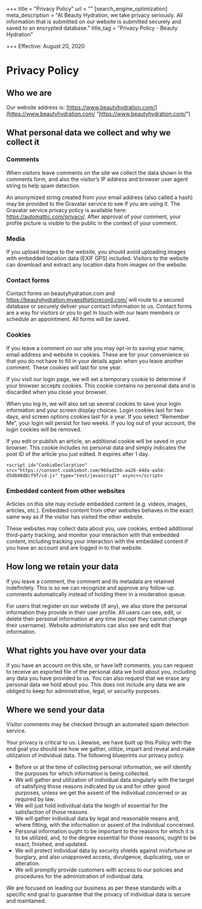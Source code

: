 +++
title = "Privacy Policy"
url = ""
[search_engine_optimization]
meta_description = "At Beauty Hydration, we take privacy seriously. All information that is submitted on our website is submitted securely and saved to an encrypted database."
title_tag = "Privacy Policy - Beauty Hydration"

+++
Effective: August 20, 2020

# Privacy Policy

## Who we are

Our website address is: [https://www.beautyhydration.com/](https://www.beautyhydration.com/ "https://www.beautyhydration.com/")

## What personal data we collect and why we collect it

### Comments

When visitors leave comments on the site we collect the data shown in the comments form, and also the visitor’s IP address and browser user agent string to help spam detection.

An anonymized string created from your email address (also called a hash) may be provided to the Gravatar service to see if you are using it. The Gravatar service privacy policy is available here: https://automattic.com/privacy/. After approval of your comment, your profile picture is visible to the public in the context of your comment.

### Media

If you upload images to the website, you should avoid uploading images with embedded location data (EXIF GPS) included. Visitors to the website can download and extract any location data from images on the website.

### Contact forms

Contact forms on beautyhydration.com and https://beautyhydration.myaestheticrecord.com/ will route to a secured database or securely deliver your contact information to us. Contact forms are a way for visitors or you to get in touch with our team members or schedule an appointment. All forms will be saved.

### Cookies

If you leave a comment on our site you may opt-in to saving your name, email address and website in cookies. These are for your convenience so that you do not have to fill in your details again when you leave another comment. These cookies will last for one year.

If you visit our login page, we will set a temporary cookie to determine if your browser accepts cookies. This cookie contains no personal data and is discarded when you close your browser.

When you log in, we will also set up several cookies to save your login information and your screen display choices. Login cookies last for two days, and screen options cookies last for a year. If you select “Remember Me”, your login will persist for two weeks. If you log out of your account, the login cookies will be removed.

If you edit or publish an article, an additional cookie will be saved in your browser. This cookie includes no personal data and simply indicates the post ID of the article you just edited. It expires after 1 day.

    <script id="CookieDeclaration" src="https://consent.cookiebot.com/96dad2bb-aa26-44da-aa5d-d5d040d8cf9f/cd.js" type="text/javascript" async></script>


### Embedded content from other websites

Articles on this site may include embedded content (e.g. videos, images, articles, etc.). Embedded content from other websites behaves in the exact same way as if the visitor has visited the other website.

These websites may collect data about you, use cookies, embed additional third-party tracking, and monitor your interaction with that embedded content, including tracking your interaction with the embedded content if you have an account and are logged in to that website.

## How long we retain your data

If you leave a comment, the comment and its metadata are retained indefinitely. This is so we can recognize and approve any follow-up comments automatically instead of holding them in a moderation queue.

For users that register on our website (if any), we also store the personal information they provide in their user profile. All users can see, edit, or delete their personal information at any time (except they cannot change their username). Website administrators can also see and edit that information.

## What rights you have over your data

If you have an account on this site, or have left comments, you can request to receive an exported file of the personal data we hold about you, including any data you have provided to us. You can also request that we erase any personal data we hold about you. This does not include any data we are obliged to keep for administrative, legal, or security purposes.

## Where we send your data

Visitor comments may be checked through an automated spam detection service.

Your privacy is critical to us. Likewise, we have built up this Policy with the end goal you should see how we gather, utilize, impart and reveal and make utilization of individual data. The following blueprints our privacy policy.

* Before or at the time of collecting personal information, we will identify the purposes for which information is being collected.
* We will gather and utilization of individual data singularly with the target of satisfying those reasons indicated by us and for other good purposes, unless we get the assent of the individual concerned or as required by law.
* We will just hold individual data the length of essential for the satisfaction of those reasons.
* We will gather individual data by legal and reasonable means and, where fitting, with the information or assent of the individual concerned.
* Personal information ought to be important to the reasons for which it is to be utilized, and, to the degree essential for those reasons, ought to be exact, finished, and updated.
* We will protect individual data by security shields against misfortune or burglary, and also unapproved access, divulgence, duplicating, use or alteration.
* We will promptly provide customers with access to our policies and procedures for the administration of individual data.

We are focused on leading our business as per these standards with a specific end goal to guarantee that the privacy of individual data is secure and maintained.